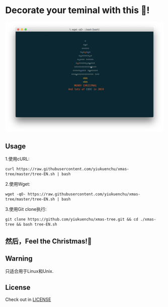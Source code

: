 # Decorate your teminal with this 🎄!

![Screenshot](./screenshot.png?raw=true)

## Usage

1.使用cURL:

```
curl https://raw.githubusercontent.com/yiukuenchu/xmas-tree/master/tree-EN.sh | bash
```

2.使用Wget:

```
wget -qO- https://raw.githubusercontent.com/yiukuenchu/xmas-tree/master/tree-EN.sh | bash
```


3.使用Git clone执行:

```
git clone https://github.com/yiukuenchu/xmas-tree.git && cd ./xmas-tree && bash tree-EN.sh 
``` 

## 然后，Feel the Christmas!🎅


## Warning
只适合用于Linux和Unix.

## License

Check out in [LICENSE](./LICENSE)
